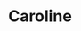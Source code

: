 ---
title: Caroline
artigo: a
picture: /images/c/Caroline.jpg
background: /images/fundos/losango.jpg
style: style-amarelo1
description: Significado do nome Caroline
full-description: De origem germânica, é um nome que deriva do masculino Carlos e significa “homem do povo” ou “doce mulher”. Isso significa que é uma pessoa cativante e de liderança. Então, não se admire se conhecer uma Carol de personalidade forte e seja, assim, um pouco mandona!
---